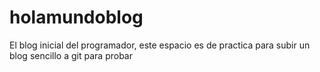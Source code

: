 # holamundoblog
El blog inicial del programador, este espacio es de practica para subir un blog sencillo a git para probar
